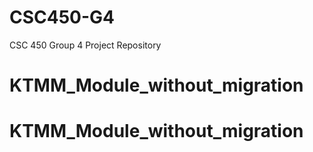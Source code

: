 # CSC450-G4
CSC 450 Group 4 Project Repository
# KTMM_Module_without_migration
# KTMM_Module_without_migration
